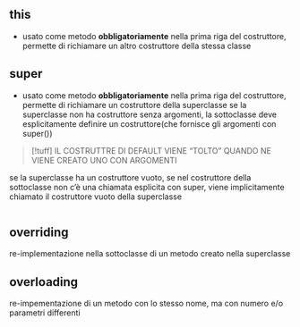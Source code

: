 ## this
- usato come metodo **obbligatoriamente** nella prima riga del costruttore, permette di richiamare un altro costruttore della stessa classe
## super
- usato come metodo **obbligatoriamente** nella prima riga del costruttore, permette di richiamare un costruttore della superclasse
se la superclasse non ha costruttore senza argomenti, la sottoclasse deve esplicitamente definire un costruttore(che fornisce gli argomenti con super())
>[!tuff] IL COSTRUTTRE DI DEFAULT VIENE “TOLTO” QUANDO NE VIENE CREATO UNO CON ARGOMENTI

se la superclasse ha un costruttore vuoto, se nel costruttore della sottoclasse non c’è una chiamata esplicita con super, viene implicitamente chiamato il costruttore vuoto della superclasse

```java

```

## overriding
re-implementazione nella sottoclasse di un metodo creato nella superclasse

## overloading
re-impementazione di un metodo con lo stesso nome, ma con numero e/o parametri differenti